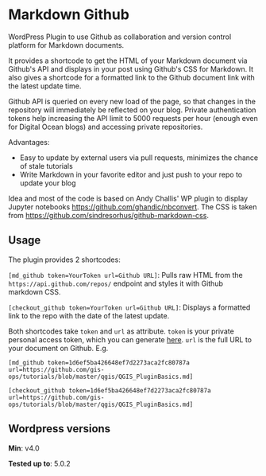 # Markdown Github

WordPress Plugin to use Github as collaboration and version control platform for Markdown documents.

It provides a shortcode to get the HTML of your Markdown document via Github's API and displays in your post using Github's CSS for Markdown. It also gives a shortcode for a formatted link to the Github document link with the latest update time.

Github API is queried on every new load of the page, so that changes in the repository will immediately be reflected on your blog. Private authentication tokens help increasing the API limit to 5000 requests per hour (enough even for Digital Ocean blogs) and accessing private repositories.

Advantages:

- Easy to update by external users via pull requests, minimizes the chance of stale tutorials
- Write Markdown in your favorite editor and just push to your repo to update your blog

Idea and most of the code is based on Andy Challis' WP plugin to display Jupyter notebooks https://github.com/ghandic/nbconvert. The CSS is taken from https://github.com/sindresorhus/github-markdown-css.

## Usage

The plugin provides 2 shortcodes:

`[md_github token=YourToken url=Github URL]`: Pulls raw HTML from the `https://api.github.com/repos/` endpoint and styles it with Github markdown CSS.

`[checkout_github token=YourToken url=Github URL]`: Displays a formatted link to the repo with the date of the latest update.

Both shortcodes take `token` and `url` as attribute. `token` is your private personal access token, which you can generate [here](https://github.com/settings/developers). `url` is the full URL to your document on Github. E.g.

`[md_github token=1d6ef5ba426648ef7d2273aca2fc80787a url=https://github.com/gis-ops/tutorials/blob/master/qgis/QGIS_PluginBasics.md]`

`[checkout_github token=1d6ef5ba426648ef7d2273aca2fc80787a url=https://github.com/gis-ops/tutorials/blob/master/qgis/QGIS_PluginBasics.md]`

## Wordpress versions

**Min**: v4.0

**Tested up to**: 5.0.2
